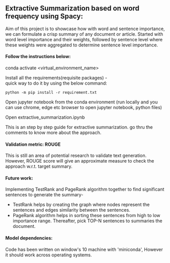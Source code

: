 ## Extractive Summarization based on word frequency using Spacy:

Aim of this project is to showcase how with word and sentence importance, we can formulate a crisp summary of any document or article. Started with word level importance and their weights, followed by sentence level where these weights were aggregated to determine sentence level importance. 

#### Follow the instructions below: 

conda activate <virtual_environment_name>

Install all the requirements(requisite packages) -  
    quick way to do it by using the below command: 
    
    python -m pip install -r requirement.txt

Open jupyter notebook from the conda environment (run locally and you can use chrome, edge etc browser to open jupyter notebook, python files)

Open extractive_summarization.ipynb

This is an step by step guide for extractive summarization. go thru the comments to know more about the approach. 

#### Validation metric: ROUGE

This is still an area of potential research to validate text generation. However, ROUGE score will give an approximate measure to check the approach w.r.t. target summary.

#### Future work:

Implementing TestRank and PageRank algorithm together to find significant sentences to generate the summary-
- TestRank helps by creating the graph where nodes represent the sentences and edges similarity between the sentences. 
- PageRank algorithm helps in sorting these sentences from high to low importance range. Thereafter, pick TOP-N sentences to summaries the document.

#### Model dependencies: 
Code has been written on window's 10 machine with 'miniconda', However it should work across operating systems. 
